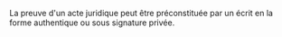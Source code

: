 La preuve d'un acte juridique peut être préconstituée par un écrit en la forme authentique ou sous signature privée.
